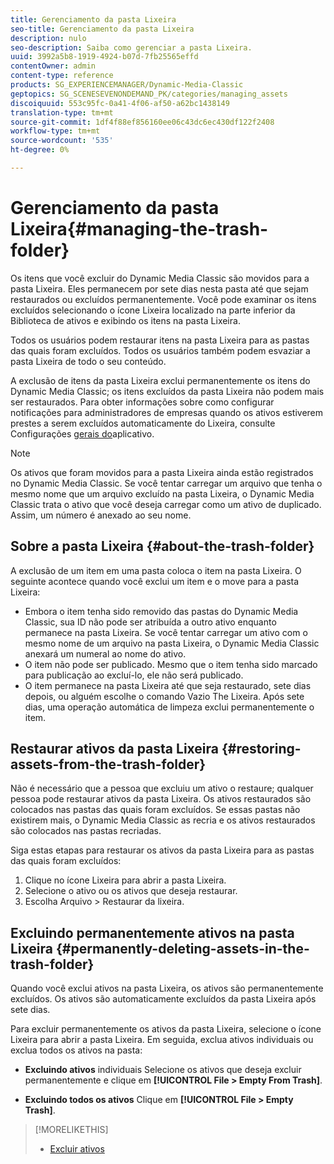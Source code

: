 ```yaml
---
title: Gerenciamento da pasta Lixeira
seo-title: Gerenciamento da pasta Lixeira
description: nulo
seo-description: Saiba como gerenciar a pasta Lixeira.
uuid: 3992a5b8-1919-4924-b07d-7fb25565effd
contentOwner: admin
content-type: reference
products: SG_EXPERIENCEMANAGER/Dynamic-Media-Classic
geptopics: SG_SCENESEVENONDEMAND_PK/categories/managing_assets
discoiquuid: 553c95fc-0a41-4f06-af50-a62bc1438149
translation-type: tm+mt
source-git-commit: 1df4f88ef856160ee06c43dc6ec430df122f2408
workflow-type: tm+mt
source-wordcount: '535'
ht-degree: 0%

---
```



# Gerenciamento da pasta Lixeira{#managing-the-trash-folder}

Os itens que você excluir do Dynamic Media Classic são movidos para a pasta Lixeira. Eles permanecem por sete dias nesta pasta até que sejam restaurados ou excluídos permanentemente. Você pode examinar os itens excluídos selecionando o ícone Lixeira localizado na parte inferior da Biblioteca de ativos e exibindo os itens na pasta Lixeira.

Todos os usuários podem restaurar itens na pasta Lixeira para as pastas das quais foram excluídos. Todos os usuários também podem esvaziar a pasta Lixeira de todo o seu conteúdo.

A exclusão de itens da pasta Lixeira exclui permanentemente os itens do Dynamic Media Classic; os itens excluídos da pasta Lixeira não podem mais ser restaurados. Para obter informações sobre como configurar notificações para administradores de empresas quando os ativos estiverem prestes a serem excluídos automaticamente do Lixeira, consulte Configurações [gerais do](application-setup.md#general_settings)aplicativo.

>[!NOTE]
>
>Os ativos que foram movidos para a pasta Lixeira ainda estão registrados no Dynamic Media Classic. Se você tentar carregar um arquivo que tenha o mesmo nome que um arquivo excluído na pasta Lixeira, o Dynamic Media Classic trata o ativo que você deseja carregar como um ativo de duplicado. Assim, um número é anexado ao seu nome.

## Sobre a pasta Lixeira {#about-the-trash-folder}

A exclusão de um item em uma pasta coloca o item na pasta Lixeira. O seguinte acontece quando você exclui um item e o move para a pasta Lixeira:

* Embora o item tenha sido removido das pastas do Dynamic Media Classic, sua ID não pode ser atribuída a outro ativo enquanto permanece na pasta Lixeira. Se você tentar carregar um ativo com o mesmo nome de um arquivo na pasta Lixeira, o Dynamic Media Classic anexará um numeral ao nome do ativo.
* O item não pode ser publicado. Mesmo que o item tenha sido marcado para publicação ao excluí-lo, ele não será publicado.
* O item permanece na pasta Lixeira até que seja restaurado, sete dias depois, ou alguém escolhe o comando Vazio The Lixeira. Após sete dias, uma operação automática de limpeza exclui permanentemente o item.

## Restaurar ativos da pasta Lixeira {#restoring-assets-from-the-trash-folder}

Não é necessário que a pessoa que excluiu um ativo o restaure; qualquer pessoa pode restaurar ativos da pasta Lixeira. Os ativos restaurados são colocados nas pastas das quais foram excluídos. Se essas pastas não existirem mais, o Dynamic Media Classic as recria e os ativos restaurados são colocados nas pastas recriadas.

Siga estas etapas para restaurar os ativos da pasta Lixeira para as pastas das quais foram excluídos:

1. Clique no ícone Lixeira para abrir a pasta Lixeira.
1. Selecione o ativo ou os ativos que deseja restaurar.
1. Escolha Arquivo > Restaurar da lixeira.

## Excluindo permanentemente ativos na pasta Lixeira {#permanently-deleting-assets-in-the-trash-folder}

Quando você exclui ativos na pasta Lixeira, os ativos são permanentemente excluídos. Os ativos são automaticamente excluídos da pasta Lixeira após sete dias.

Para excluir permanentemente os ativos da pasta Lixeira, selecione o ícone Lixeira para abrir a pasta Lixeira. Em seguida, exclua ativos individuais ou exclua todos os ativos na pasta:

* **Excluindo ativos** individuais Selecione os ativos que deseja excluir permanentemente e clique em **[!UICONTROL File > Empty From Trash]**.

* **Excluindo todos os ativos** Clique em **[!UICONTROL File > Empty Trash]**.

>[!MORELIKETHIS]
>
>* [Excluir ativos](moving-renaming-deleting-assets.md#delete_assets)

